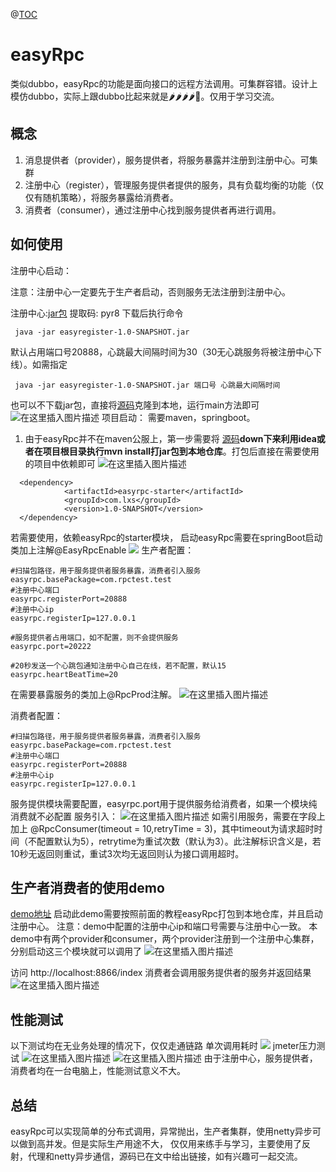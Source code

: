 @[TOC](基于netty实现类似dubbo的rpc中间件)

# easyRpc
类似dubbo，easyRpc的功能是面向接口的远程方法调用。可集群容错。设计上模仿dubbo，实际上跟dubbo比起来就是🌶️🌶️🌶️🌶️🐔。仅用于学习交流。

## 概念
1. 消息提供者（provider），服务提供者，将服务暴露并注册到注册中心。可集群
2. 注册中心（register），管理服务提供者提供的服务，具有负载均衡的功能（仅仅有随机策略），将服务暴露给消费者。
3. 消费者（consumer），通过注册中心找到服务提供者再进行调用。

## 如何使用
注册中心启动：

注意：注册中心一定要先于生产者启动，否则服务无法注册到注册中心。

注册中心:[jar包](https://pan.baidu.com/s/1k66XujW19-Z2x26ccV-X0A) 提取码: pyr8
下载后执行命令
```
 java -jar easyregister-1.0-SNAPSHOT.jar
```
默认占用端口号20888，心跳最大间隔时间为30（30无心跳服务将被注册中心下线）。如需指定
```
 java -jar easyregister-1.0-SNAPSHOT.jar 端口号 心跳最大间隔时间
```
也可以不下载jar包，直接将[源码](https://github.com/404008945/easyrpc)克隆到本地，运行main方法即可
![在这里插入图片描述](https://img-blog.csdnimg.cn/20200513190831426.png?x-oss-process=image/watermark,type_ZmFuZ3poZW5naGVpdGk,shadow_10,text_aHR0cHM6Ly9ibG9nLmNzZG4ubmV0L3FxXzM3NDM2MTcy,size_16,color_FFFFFF,t_70)
项目启动：
需要maven，springboot。
1. 由于easyRpc并不在maven公服上，第一步需要将 [源码](https://github.com/404008945/easyrpc)**down下来利用idea或者在项目根目录执行mvn install打jar包到本地仓库**。打包后直接在需要使用的项目中依赖即可
![在这里插入图片描述](https://img-blog.csdnimg.cn/2020051319330048.png?x-oss-process=image/watermark,type_ZmFuZ3poZW5naGVpdGk,shadow_10,text_aHR0cHM6Ly9ibG9nLmNzZG4ubmV0L3FxXzM3NDM2MTcy,size_16,color_FFFFFF,t_70)
```
  <dependency>
            <artifactId>easyrpc-starter</artifactId>
            <groupId>com.lxs</groupId>
            <version>1.0-SNAPSHOT</version>
  </dependency>
```
若需要使用，依赖easyRpc的starter模块，
启动easyRpc需要在springBoot启动类加上注解@EasyRpcEnable
![](https://img-blog.csdnimg.cn/20200513175516705.png?x-oss-process=image/watermark,type_ZmFuZ3poZW5naGVpdGk,shadow_10,text_aHR0cHM6Ly9ibG9nLmNzZG4ubmV0L3FxXzM3NDM2MTcy,size_16,color_FFFFFF,t_70)
生产者配置：
```
#扫描包路径，用于服务提供者服务暴露，消费者引入服务
easyrpc.basePackage=com.rpctest.test
#注册中心端口
easyrpc.registerPort=20888  
#注册中心ip
easyrpc.registerIp=127.0.0.1

#服务提供者占用端口，如不配置，则不会提供服务
easyrpc.port=20222

#20秒发送一个心跳包通知注册中心自己在线，若不配置，默认15
easyrpc.heartBeatTime=20

```
在需要暴露服务的类加上@RpcProd注解。
![在这里插入图片描述](https://img-blog.csdnimg.cn/20200513180456133.png?x-oss-process=image/watermark,type_ZmFuZ3poZW5naGVpdGk,shadow_10,text_aHR0cHM6Ly9ibG9nLmNzZG4ubmV0L3FxXzM3NDM2MTcy,size_16,color_FFFFFF,t_70)

消费者配置：
```
#扫描包路径，用于服务提供者服务暴露，消费者引入服务
easyrpc.basePackage=com.rpctest.test
#注册中心端口
easyrpc.registerPort=20888  
#注册中心ip
easyrpc.registerIp=127.0.0.1
```
服务提供模块需要配置，easyrpc.port用于提供服务给消费者，如果一个模块纯消费就不必配置
服务引入：
![在这里插入图片描述](https://img-blog.csdnimg.cn/2020051318135343.png)
如需引用服务，需要在字段上加上 @RpcConsumer(timeout = 10,retryTime = 3)，其中timeout为请求超时时间（不配置默认为5），retrytime为重试次数（默认为3）。此注解标识含义是，若10秒无返回则重试，重试3次均无返回则认为接口调用超时。
## 生产者消费者的使用demo
[demo地址](https://github.com/404008945/easyrpc)
启动此demo需要按照前面的教程easyRpc打包到本地仓库，并且启动注册中心。
注意：demo中配置的注册中心ip和端口号需要与注册中心一致。
本demo中有两个provider和consumer，两个provider注册到一个注册中心集群，分别启动这三个模块就可以调用了
![在这里插入图片描述](https://img-blog.csdnimg.cn/202005131939466.png?x-oss-process=image/watermark,type_ZmFuZ3poZW5naGVpdGk,shadow_10,text_aHR0cHM6Ly9ibG9nLmNzZG4ubmV0L3FxXzM3NDM2MTcy,size_16,color_FFFFFF,t_70)

访问 http://localhost:8866/index
消费者会调用服务提供者的服务并返回结果
![在这里插入图片描述](https://img-blog.csdnimg.cn/20200513192008775.png)

## 性能测试
以下测试均在无业务处理的情况下，仅仅走通链路
单次调用耗时
![](https://img-blog.csdnimg.cn/20200513172226711.png?x-oss-process=image/watermark,type_ZmFuZ3poZW5naGVpdGk,shadow_10,text_aHR0cHM6Ly9ibG9nLmNzZG4ubmV0L3FxXzM3NDM2MTcy,size_16,color_FFFFFF,t_70)
jmeter压力测试
![在这里插入图片描述](https://img-blog.csdnimg.cn/20200513172516431.png?x-oss-process=image/watermark,type_ZmFuZ3poZW5naGVpdGk,shadow_10,text_aHR0cHM6Ly9ibG9nLmNzZG4ubmV0L3FxXzM3NDM2MTcy,size_16,color_FFFFFF,t_70)
![在这里插入图片描述](https://img-blog.csdnimg.cn/20200513172523718.png?x-oss-process=image/watermark,type_ZmFuZ3poZW5naGVpdGk,shadow_10,text_aHR0cHM6Ly9ibG9nLmNzZG4ubmV0L3FxXzM3NDM2MTcy,size_16,color_FFFFFF,t_70)
由于注册中心，服务提供者，消费者均在一台电脑上，性能测试意义不大。

## 总结
easyRpc可以实现简单的分布式调用，异常抛出，生产者集群，使用netty异步可以做到高并发。但是实际生产用途不大，
仅仅用来练手与学习，主要使用了反射，代理和netty异步通信，源码已在文中给出链接，如有兴趣可一起交流。
